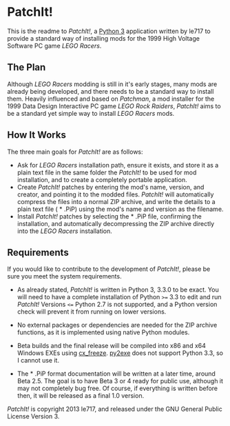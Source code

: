 PatchIt!
========

This is the readme to *PatchIt!*, a [Python 3](http://www.python.org) application written by le717 to provide a standard way of 
installing mods for the 1999 High Voltage Software PC game *LEGO Racers*.

The Plan
--------

Although *LEGO Racers* modding is still in it's early stages, many mods are already being developed, and there 
needs to be a standard way to install them. Heavily influenced and based on *Patchman*, a mod installer for 
the 1999 Data Design Interactive PC game *LEGO Rock Raiders*, *PatchIt!* aims to be a standard yet simple way 
to install *LEGO Racers* mods.

How It Works
------------

The three main goals for *PatchIt!* are as follows:

* Ask for *LEGO Racers* installation path, ensure it exists, and store it as a plain text file in the same folder the *PatchIt!* to be used for mod 
installation, and to create a completely portable application.
* Create *PatchIt!* patches by entering the mod's name, version, and creator, and pointing it to the modded files. *PatchIt!* will automatically compress the 
files into a normal ZIP archive, and write the details to a plain text file ( * .PiP) using the mod's name and version as the filename.
* Install *PatchIt!* patches by selecting the * .PiP file, confirming the installation, and automatically decompressing the ZIP archive directly into the *LEGO 
Racers* installation.

Requirements
----------

If you would like to contribute to the development of *PatchIt!*, please be sure you meet the system requirements.

* As already stated, *PatchIt!* is written in Python 3, 3.3.0 to be exact. You will need to have a complete installation of Python `>=` 3.3 to edit and run 
*PatchIt!* Versions `<=` Python 2.7 is not supported, and a Python version check will prevent it from running on lower versions.

* No external packages or dependencies are needed for the ZIP archive functions, as it is implemented using native Python modules.
* Beta builds and the final release will be compiled into x86 and x64 Windows EXEs using [cx_freeze](cx-freeze.sourceforge.net). [py2exe](http://www.py2exe.org)
 does not support Python 3.3, so I cannot use it.
 
* The * .PiP format documentation will be written at a later time, around Beta 2.5. The goal is to have Beta 3 or 4 ready for public use, although it may not 
completely bug free. Of course, if everything is written before then, it will be released as a final 1.0 version.

*PatchIt!* is copyright 2013 le717, and released under the GNU General Public License Version 3.